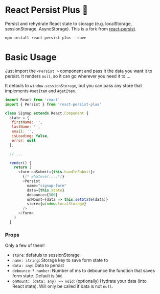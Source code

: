 # React Persist Plus 💾

Persist and rehydrate React state to storage (e.g. localStorage, sessionStorage, AsyncStorage). This is a fork from [react-persist](https://github.com/jaredpalmer/react-persist).

```
npm install react-persist-plus --save
```

# Basic Usage

Just import the `<Persist >` component and pass it the data you want it to persist. It renders `null`, so it can go wherever you need it to....

It detauls to `window.sessionStorage`, but you can pass any store that implements `#setItem` and `#getItem`.

```js
import React from 'react'
import { Persist } from 'react-persist-plus'

class Signup extends React.Component {
  state = {
   firstName: '',
   lastName: '',
   email: '',
   isLoading: false,
   error: null
  };

  // ...

  render() {
    return (
      <form onSubmit={this.handleSubmit}>
        {/* whatever....*/}
        <Persist 
          name="signup-form" 
          data={this.state} 
          debounce={500} 
          onMount={data => this.setState(data)}
          store={window.localStorage}
        />
      </form>
    )
  }
```

### Props

Only a few of them!

- `store`: defatuls to sessionStorage
- `name: string`: Storage key to save form state to
- `data: any`: Data to persist
- `debounce:? number`:  Number of ms to debounce the function that saves form state. Default is `300`.
- `onMount: (data: any) => void`: (optionally) Hydrate your data (into React state). Will only be called if data is not `null`.
